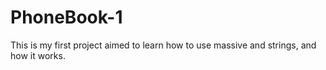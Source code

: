 # PhoneBook-1
This is my first project aimed to learn how to use massive and strings, and how it works. 

